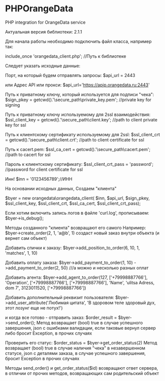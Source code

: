 # PHPOrangeData
PHP integration for OrangeData service

Актуальная версия библиотеки: 2.1.1

Для начала работы необходимо подключить файл класса, например так:

include_once 'orangedata_client.php'; //Путь к библиотеке

Следует указать исходные данные:

Порт, на который будем отправлять запросы:
$api_url = 2443

или Адрес API или прокси:
$api_url='https://apip.orangedata.ru:2443'

Путь к приватному ключу, который используется для подписи "чека":
$sign_pkey = getcwd().'\secure_path\private_key.pem'; //private key for signing

Путь к приватному ключу используемому для 2ssl взаимодействия:
$ssl_client_key = getcwd().'\secure_path\client.key'; //path to client private key for ssl

Путь к клиентскому сертификату используемому для 2ssl:
$ssl_client_crt = getcwd().'\secure_path\client.crt'; //path to client certificate for ssl

Путь к cacert.pem:
$ssl_ca_cert = getcwd().'\secure_path\cacert.pem'; //path to cacert for ssl

Пароль к клиентскому сертификату:
$ssl_client_crt_pass = 'password'; //password for client certificate for ssl

Инн!
$inn = '0123456789';//ИНН

На основании исходных данных,
Создаем "клиента"

$byer = new orangedata\orangedata_client(
        $inn, 
        $api_url,
        $sign_pkey,
        $ssl_client_key,
        $ssl_client_crt,
        $ssl_ca_cert,
        $ssl_client_crt_pass);
        
Если хотим включить запись логов в файле 'curl.log', прописываем:
$byer->is_debug();

Методы созданного "клиента" возвращают его самого
Например:
$byer->create_order(2, 1, 'a@b', 1) создаст новый заказ внутри объекта (и вернет сам объект)

Добавить спички к заказу:
$byer->add_position_to_order(6, 10, 1, 'matches', 1, 10)

Добавить оплату заказа:
$byer->add_payment_to_order(1, 10)
->add_payment_to_order(2, 50)   ///а можно и несколько разных оплат

Добавить агента:
$byer->add_agent_to_order(127, ['+79998887766'], 'Operation', ['+79998887766'], ['+79998887766'], 'Name', 'ulitsa Adress, dom 7', 3123011520, ['+79998887766'])

Добавить дополнительный реквизит пользователя:
$byer->add_user_attribute('Любимая цитата', 'В здоровом теле здоровый дух, этот лозунг еще не потух!')

и когда все готово - отправить заказ:
$order_result = $byer->send_order();
Метод возвращает (bool) true в случае успешного завершения,
json с ошибками валидации, если таковые вернул сервер
либо бросит Exception, в прочих случаях

Проверить его статус:
$order_status = $byer->get_order_status(2)
Метод возвращает (bool) true в случае наличия "чека" в незавершенном статусе,
json с деталями заказа, в случае успешного завершения,
бросит Exception в прочих случаях 

Методы send_order() и get_order_status($id) возвращают ответ сервера,
в отличии от прочих методов, возвращающих сам родительский объект
